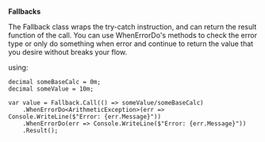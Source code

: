 **Fallbacks**

The Fallback class wraps the try-catch instruction, and can return the result function of the call.
You can use WhenErrorDo's methods to check the error type or only do something when error and continue to return the value that you desire without breaks your flow.

using:
````
decimal someBaseCalc = 0m;
decimal someValue = 10m;

var value = Fallback.Call(() => someValue/someBaseCalc)
    .WhenErrorDo<ArithmeticException>(err => Console.WriteLine($"Error: {err.Message}"))
    .WhenErrorDo(err => Console.WriteLine($"Error: {err.Message}"))     
    .Result();
